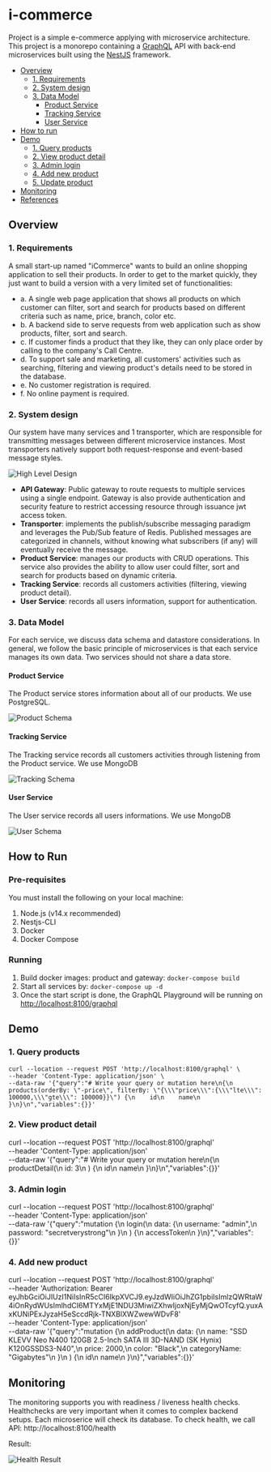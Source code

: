 # i-commerce

Project is a simple e-commerce applying with microservice architecture. This project is a monorepo containing a [GraphQL](https://graphql.org/) API with back-end microservices built using the [NestJS](https://nestjs.com/) framework.

- [Overview](#overview)
    - [1. Requirements](#1-requirements)
    - [2. System design](#2-system_design)
    - [3. Data Model](#3-data_model)
        - [Product Service](#product-service)
        - [Tracking Service](#tracking-service)
        - [User Service](#tracking-service)
- [How to run](#howtorun)
- [Demo](#demo)
    - [1. Query products](#1-query_products)
    - [2. View product detail](#2-view_product_detail)
    - [3. Admin login](#3_admin_login)
    - [4. Add new product](#4_add_new_product)
    - [5. Update product](#5_update_product)
- [Monitoring](#monitoring)
- [References](#references)

## Overview

### 1. Requirements
A small start-up named "iCommerce" wants to build an online shopping application to sell their products. In order to get to the market quickly, they just want to build a version with a very limited set of functionalities:
+ a. A single web page application that shows all products on which customer can
filter, sort and search for products based on different criteria such as name, price, branch, color etc.
+ b. A backend side to serve requests from web application such as show products, filter, sort and search.
+ c. If customer finds a product that they like, they can only place order by calling to the company's Call Centre.
+ d. To support sale and marketing, all customers' activities such as searching, filtering and viewing product's details need to be stored in the database.
+ e. No customer registration is required.
+ f. No online payment is required.

### 2. System design
Our system have many services and 1 transporter, which are responsible for transmitting messages between different microservice instances. Most transporters natively support both request-response and event-based message styles.

![High Level Design](documents/VDC_i_commerce-Arhcitecture.png)

- **API Gateway**: Public gateway to route requests to multiple services using a single endpoint. Gateway is also provide authentication and security feature to restrict accessing resource through issuance jwt access token.
- **Transporter**: implements the publish/subscribe messaging paradigm and leverages the Pub/Sub feature of Redis. Published messages are categorized in channels, without knowing what subscribers (if any) will eventually receive the message.
- **Product Service**: manages our products with CRUD operations. This service also provides the ability to allow user could filter, sort and search for products based on dynamic criteria.
- **Tracking Service**: records all customers activities (filtering, viewing product detail).
- **User Service**: records all users information, support for authentication.

### 3. Data Model
For each service, we discuss data schema and datastore considerations.
In general, we follow the basic principle of microservices is that each service manages its own data. Two services should not share a data store.

#### Product Service
The Product service stores information about all of our products. We use PostgreSQL.

![Product Schema](documents/VDC_i_commerce-Product_schema.png)

#### Tracking Service
The Tracking service records all customers activities through listening from the Product service. We use MongoDB

![Tracking Schema](documents/VDC_i_commerce-Tracking_schema.png)

#### User Service
The User service records all users informations. We use MongoDB

![User Schema](documents/VDC_i_commerce-User_schema.png)

## How to Run

### Pre-requisites
You must install the following on your local machine:

1. Node.js (v14.x recommended)
2. Nestjs-CLI
3. Docker
4. Docker Compose


### Running
1. Build docker images: product and gateway: `docker-compose build`
2. Start all services by: `docker-compose up -d`
3. Once the start script is done, the GraphQL Playground will be running on [http://localhost:8100/graphql](http://localhost:8100/graphql)

## Demo

### 1. Query products

```
curl --location --request POST 'http://localhost:8100/graphql' \
--header 'Content-Type: application/json' \
--data-raw '{"query":"# Write your query or mutation here\n{\n  products(orderBy: \"-price\", filterBy: \"{\\\"price\\\":{\\\"lte\\\": 100000,\\\"gte\\\": 100000}}\") {\n    id\n    name\n  }\n}\n","variables":{}}'
```

### 2. View product detail

curl --location --request POST 'http://localhost:8100/graphql' \
--header 'Content-Type: application/json' \
--data-raw '{"query":"# Write your query or mutation here\n{\n  productDetail(\n      id: 3\n  ) {\n    id\n    name\n  }\n}\n","variables":{}}'

### 3. Admin login

curl --location --request POST 'http://localhost:8100/graphql' \
--header 'Content-Type: application/json' \
--data-raw '{"query":"mutation {\n    login(\n        data: {\n            username: \"admin\",\n            password: \"secretverystrong\"\n        }\n    ) {\n        accessToken\n    }\n}","variables":{}}'

### 4. Add new product

curl --location --request POST 'http://localhost:8100/graphql' \
--header 'Authorization: Bearer eyJhbGciOiJIUzI1NiIsInR5cCI6IkpXVCJ9.eyJzdWIiOiJhZG1pbiIsImlzQWRtaW4iOnRydWUsImlhdCI6MTYxMjE1NDU3MiwiZXhwIjoxNjEyMjQwOTcyfQ.yuxAxKUNiPExJyzaH5eSccdRjk-TNXBlXWZwewWDvF8' \
--header 'Content-Type: application/json' \
--data-raw '{"query":"mutation {\n    addProduct(\n        data: {\n            name: \"SSD KLEVV Neo N400 120GB 2.5-Inch SATA III 3D-NAND (SK Hynix) K120GSSDS3-N40\",\n            price: 2000,\n            color: \"Black\",\n            categoryName: \"Gigabytes\"\n        }\n    ) {\n        id\n        name\n    }\n}","variables":{}}'

## Monitoring
The monitoring supports you with readiness / liveness health checks. Healthchecks are very important when it comes to complex backend setups. Each microserice will check its database.
To check health, we call API: http://localhost:8100/health

Result: 

![Health Result](documents/VDC_health_check.png)
